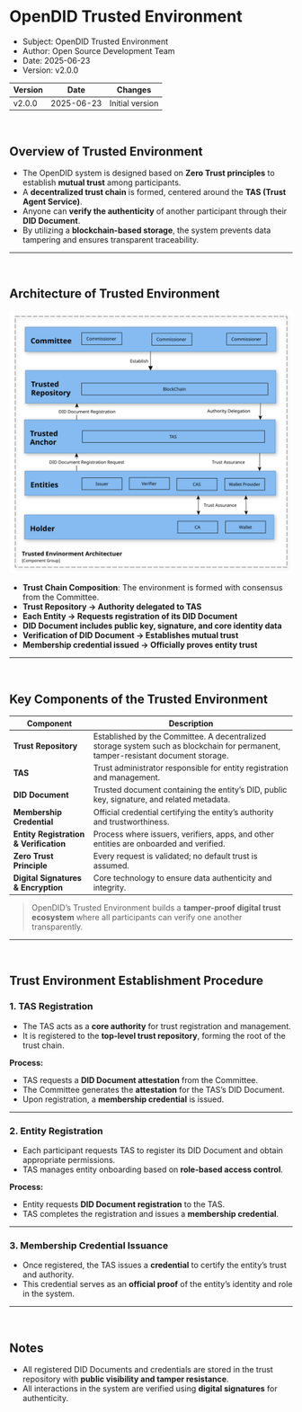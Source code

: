 # OpenDID Trusted Environment

- Subject: OpenDID Trusted Environment  
- Author: Open Source Development Team  
- Date: 2025-06-23  
- Version: v2.0.0

| Version | Date       | Changes   |
|---------|------------|----------------------|
| v2.0.0  | 2025-06-23 | Initial version        |

<br>

## Overview of Trusted Environment

- The OpenDID system is designed based on **Zero Trust principles** to establish **mutual trust** among participants.
- A **decentralized trust chain** is formed, centered around the **TAS (Trust Agent Service)**.
- Anyone can **verify the authenticity** of another participant through their **DID Document**.
- By utilizing a **blockchain-based storage**, the system prevents data tampering and ensures transparent traceability.

---

<br>

## Architecture of Trusted Environment

![Trusted Environment Architecture](images/trusted_environment_architecture.svg)

- **Trust Chain Composition**: The environment is formed with consensus from the Committee.
- **Trust Repository → Authority delegated to TAS**
- **Each Entity → Requests registration of its DID Document**
- **DID Document includes public key, signature, and core identity data**
- **Verification of DID Document → Establishes mutual trust**
- **Membership credential issued → Officially proves entity trust**

---

<br>

## Key Components of the Trusted Environment

| Component              | Description |
|------------------------|-------------|
| **Trust Repository**    | Established by the Committee. A decentralized storage system such as blockchain for permanent, tamper-resistant document storage. |
| **TAS**                 | Trust administrator responsible for entity registration and management. |
| **DID Document**        | Trusted document containing the entity’s DID, public key, signature, and related metadata. |
| **Membership Credential** | Official credential certifying the entity’s authority and trustworthiness. |
| **Entity Registration & Verification** | Process where issuers, verifiers, apps, and other entities are onboarded and verified. |
| **Zero Trust Principle** | Every request is validated; no default trust is assumed. |
| **Digital Signatures & Encryption** | Core technology to ensure data authenticity and integrity. |

> OpenDID’s Trusted Environment builds a **tamper-proof digital trust ecosystem** where all participants can verify one another transparently.

---

<br>

## Trust Environment Establishment Procedure

### 1. TAS Registration
- The TAS acts as a **core authority** for trust registration and management.
- It is registered to the **top-level trust repository**, forming the root of the trust chain.

**Process:**
- TAS requests a **DID Document attestation** from the Committee.  
- The Committee generates the **attestation** for the TAS’s DID Document.  
- Upon registration, a **membership credential** is issued.

---

### 2. Entity Registration
- Each participant requests TAS to register its DID Document and obtain appropriate permissions.
- TAS manages entity onboarding based on **role-based access control**.

**Process:**
- Entity requests **DID Document registration** to the TAS.  
- TAS completes the registration and issues a **membership credential**.

---

### 3. Membership Credential Issuance
- Once registered, the TAS issues a **credential** to certify the entity’s trust and authority.
- This credential serves as an **official proof** of the entity’s identity and role in the system.

---

<br>

## Notes

- All registered DID Documents and credentials are stored in the trust repository with **public visibility and tamper resistance**.
- All interactions in the system are verified using **digital signatures** for authenticity.